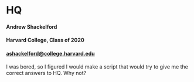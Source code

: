 # HQ

#### Andrew Shackelford
#### Harvard College, Class of 2020
#### ashackelford@college.harvard.edu

I was bored, so I figured I would make a script that would try to give me the correct answers to HQ. Why not?
